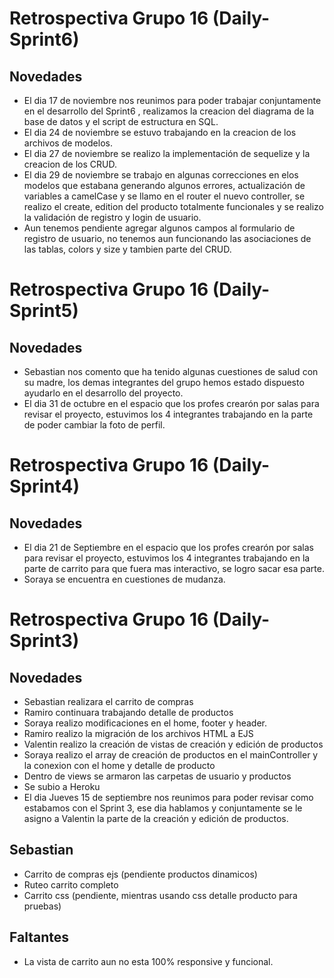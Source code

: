 # Retrospectiva Grupo 16 (Daily-Sprint6)
## Novedades
- El dia 17 de noviembre nos reunimos para poder trabajar conjuntamente en el desarrollo del Sprint6 , realizamos la creacion del diagrama de la base de datos y el script de estructura en SQL. 
- El dia 24 de noviembre se estuvo trabajando en la creacion de los archivos de modelos. 
- El dia 27 de noviembre se realizo la implementación de sequelize y la creacion de los CRUD. 
- El dia 29 de noviembre se trabajo en algunas correcciones en elos modelos que estabana generando algunos errores, actualización de variables a camelCase y se llamo en el router el nuevo controller, se realizo el create, edition del producto totalmente funcionales y se realizo la validación de registro y login de usuario. 
-  Aun tenemos pendiente agregar algunos campos al formulario de registro de usuario, no tenemos aun funcionando las asociaciones de las tablas, colors y size y tambien parte del CRUD.  


# Retrospectiva Grupo 16 (Daily-Sprint5)
## Novedades
- Sebastian nos comento que ha tenido algunas cuestiones de salud con su madre, los demas integrantes del grupo hemos estado dispuesto ayudarlo en el desarrollo del proyecto. 
- El dia 31 de octubre en el espacio que los profes crearón por salas para revisar el proyecto, estuvimos los 4 integrantes trabajando en la parte de poder cambiar la foto de perfil.


# Retrospectiva Grupo 16 (Daily-Sprint4)
## Novedades
- El dia 21 de Septiembre en el espacio que los profes crearón por salas para revisar el proyecto, estuvimos los 4 integrantes trabajando en la parte de carrito para que fuera mas interactivo, se logro sacar esa parte. 
 - Soraya se encuentra en cuestiones de mudanza. 


# Retrospectiva Grupo 16 (Daily-Sprint3)
## Novedades

- Sebastian realizara el carrito de compras 
- Ramiro continuara trabajando detalle de productos
- Soraya realizo modificaciones en el home, footer y header. 
- Ramiro realizo la migración de los archivos HTML a EJS 
- Valentin realizo la creación de vistas de creación y edición de productos 
- Soraya realizo el array de creación de productos en el mainController y la conexion con el home y detalle de producto
- Dentro de views se armaron las carpetas de usuario y productos
- Se subio a Heroku
- El dia Jueves 15 de septiembre nos reunimos para poder revisar como estabamos con el  Sprint 3, ese dia hablamos y conjuntamente se le asigno a Valentin la parte de la creación y edición de productos.  

## Sebastian
- Carrito de compras ejs (pendiente productos dinamicos)
- Ruteo carrito completo
- Carrito css (pendiente, mientras usando css detalle producto para pruebas) 


## Faltantes
- La vista de carrito aun no esta 100% responsive y funcional. 
